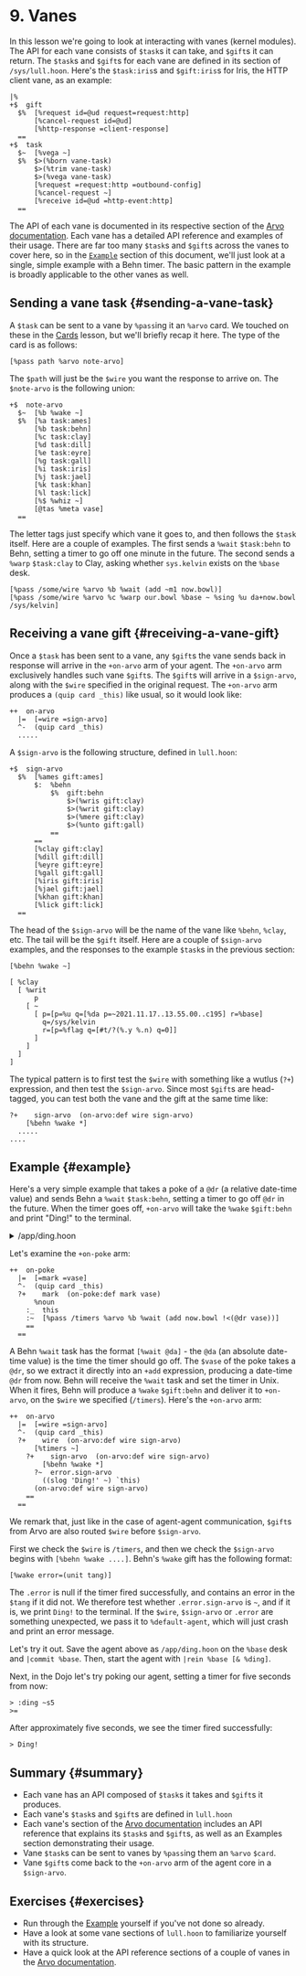 # 9. Vanes

In this lesson we're going to look at interacting with vanes (kernel modules). The API for each vane consists of `$task`s it can take, and `$gift`s it can return. The `$task`s and `$gift`s for each vane are defined in its section of `/sys/lull.hoon`. Here's the `$task:iris`s and `$gift:iris`s for Iris, the HTTP client vane, as an example:

```hoon
|%
+$  gift
  $%  [%request id=@ud request=request:http]
      [%cancel-request id=@ud]
      [%http-response =client-response]
  ==
+$  task
  $~  [%vega ~]
  $%  $>(%born vane-task)
      $>(%trim vane-task)
      $>(%vega vane-task)
      [%request =request:http =outbound-config]
      [%cancel-request ~]
      [%receive id=@ud =http-event:http]
  ==
```

The API of each vane is documented in its respective section of the [Arvo documentation](../../urbit-os/kernel/arvo). Each vane has a detailed API reference and examples of their usage. There are far too many `$task`s and `$gift`s across the vanes to cover here, so in the [`Example`](#example) section of this document, we'll just look at a single, simple example with a Behn timer. The basic pattern in the example is broadly applicable to the other vanes as well.

## Sending a vane task {#sending-a-vane-task}

A `$task` can be sent to a vane by `%pass`ing it an `%arvo` card. We touched on these in the [Cards](5-cards.md) lesson, but we'll briefly recap it here. The type of the card is as follows:

```hoon
[%pass path %arvo note-arvo]
```

The `$path` will just be the `$wire` you want the response to arrive on. The `$note-arvo` is the following union:

```hoon
+$  note-arvo
  $~  [%b %wake ~]
  $%  [%a task:ames]
      [%b task:behn]
      [%c task:clay]
      [%d task:dill]
      [%e task:eyre]
      [%g task:gall]
      [%i task:iris]
      [%j task:jael]
      [%k task:khan]
      [%l task:lick]
      [%$ %whiz ~]
      [@tas %meta vase]
  ==
```

The letter tags just specify which vane it goes to, and then follows the `$task` itself. Here are a couple of examples. The first sends a `%wait` `$task:behn` to Behn, setting a timer to go off one minute in the future. The second sends a `%warp` `$task:clay` to Clay, asking whether `sys.kelvin` exists on the `%base` desk.

```hoon
[%pass /some/wire %arvo %b %wait (add ~m1 now.bowl)]
[%pass /some/wire %arvo %c %warp our.bowl %base ~ %sing %u da+now.bowl /sys/kelvin]
```

## Receiving a vane gift {#receiving-a-vane-gift}

Once a `$task` has been sent to a vane, any `$gift`s the vane sends back in response will arrive in the `+on-arvo` arm of your agent. The `+on-arvo` arm exclusively handles such vane `$gift`s. The `$gift`s will arrive in a `$sign-arvo`, along with the `$wire` specified in the original request. The `+on-arvo` arm produces a `(quip card _this)` like usual, so it would look like:

```hoon
++  on-arvo
  |=  [=wire =sign-arvo]
  ^-  (quip card _this)
  .....
```

A `$sign-arvo` is the following structure, defined in `lull.hoon`:

```hoon
+$  sign-arvo
  $%  [%ames gift:ames]
      $:  %behn
          $%  gift:behn
              $>(%wris gift:clay)
              $>(%writ gift:clay)
              $>(%mere gift:clay)
              $>(%unto gift:gall)
          ==
      ==
      [%clay gift:clay]
      [%dill gift:dill]
      [%eyre gift:eyre]
      [%gall gift:gall]
      [%iris gift:iris]
      [%jael gift:jael]
      [%khan gift:khan]
      [%lick gift:lick]
  ==
```

The head of the `$sign-arvo` will be the name of the vane like `%behn`, `%clay`, etc. The tail will be the `$gift` itself. Here are a couple of `$sign-arvo` examples, and the responses to the example `$task`s in the previous section:

```hoon
[%behn %wake ~]
```

```
[ %clay
  [ %writ
      p
    [ ~
      [ p=[p=%u q=[%da p=~2021.11.17..13.55.00..c195] r=%base]
        q=/sys/kelvin
        r=[p=%flag q=[#t/?(%.y %.n) q=0]]
      ]
    ]
  ]
]
```

The typical pattern is to first test the `$wire` with something like a wutlus (`?+`) expression, and then test the `$sign-arvo`. Since most `$gift`s are head-tagged, you can test both the vane and the gift at the same time like:

```hoon
?+    sign-arvo  (on-arvo:def wire sign-arvo)
    [%behn %wake *]
  .....
....
```

## Example {#example}

Here's a very simple example that takes a poke of a `@dr` (a relative date-time value) and sends Behn a `%wait` `$task:behn`, setting a timer to go off `@dr` in the future. When the timer goes off, `+on-arvo` will take the `%wake` `$gift:behn` and print "Ding!" to the terminal.

<details>
<summary>/app/ding.hoon</summary>

```hoon
/+  default-agent, dbug
|%
+$  card  card:agent:gall
--
%-  agent:dbug
^-  agent:gall
|_  =bowl:gall
+*  this  .
    def   ~(. (default-agent this %.n) bowl)
++  on-init  on-init:def
++  on-save  on-save:def
++  on-load  on-load:def
++  on-poke
  |=  [=mark =vase]
  ^-  (quip card _this)
  ?+    mark  (on-poke:def mark vase)
      %noun
    :_  this
    :~  [%pass /timers %arvo %b %wait (add now.bowl !<(@dr vase))]
    ==
  ==
++  on-watch  on-watch:def
++  on-leave  on-leave:def
++  on-peek   on-peek:def
++  on-agent  on-agent:def
++  on-arvo
  |=  [=wire =sign-arvo]
  ^-  (quip card _this)
  ?+    wire  (on-arvo:def wire sign-arvo)
      [%timers ~]
    ?+    sign-arvo  (on-arvo:def wire sign-arvo)
        [%behn %wake *]
      ?~  error.sign-arvo
        ((slog 'Ding!' ~) `this)
      (on-arvo:def wire sign-arvo)
    ==
  ==
++  on-fail   on-fail:def
--
```

</details>

Let's examine the `+on-poke` arm:

```hoon
++  on-poke
  |=  [=mark =vase]
  ^-  (quip card _this)
  ?+    mark  (on-poke:def mark vase)
      %noun
    :_  this
    :~  [%pass /timers %arvo %b %wait (add now.bowl !<(@dr vase))]
    ==
  ==
```

A Behn `%wait` task has the format `[%wait @da]` - the `@da` (an absolute date-time value) is the time the timer should go off. The `$vase` of the poke takes a `@dr`, so we extract it directly into an `+add` expression, producing a date-time `@dr` from now. Behn will receive the `%wait` task and set the timer in Unix. When it fires, Behn will produce a `%wake` `$gift:behn` and deliver it to `+on-arvo`, on the `$wire` we specified (`/timers`). Here's the `+on-arvo` arm:

```hoon
++  on-arvo
  |=  [=wire =sign-arvo]
  ^-  (quip card _this)
  ?+    wire  (on-arvo:def wire sign-arvo)
      [%timers ~]
    ?+    sign-arvo  (on-arvo:def wire sign-arvo)
        [%behn %wake *]
      ?~  error.sign-arvo
        ((slog 'Ding!' ~) `this)
      (on-arvo:def wire sign-arvo)
    ==
  ==
```

We remark that, just like in the case of agent-agent communication, `$gift`s from Arvo are also routed `$wire` before `$sign-arvo`.

First we check the `$wire` is `/timers`, and then we check the `$sign-arvo` begins with `[%behn %wake ....]`. Behn's `%wake` gift has the following format:

```hoon
[%wake error=(unit tang)]
```

The `.error` is null if the timer fired successfully, and contains an error in the `$tang` if it did not. We therefore test whether `.error.sign-arvo` is `~`, and if it is, we print `Ding!` to the terminal. If the `$wire`, `$sign-arvo` or `.error` are something unexpected, we pass it to `%default-agent`, which will just crash and print an error message.

Let's try it out. Save the agent above as `/app/ding.hoon` on the `%base` desk and `|commit %base`. Then, start the agent with `|rein %base [& %ding]`.

Next, in the Dojo let's try poking our agent, setting a timer for five seconds from now:

```
> :ding ~s5
>=
```

After approximately five seconds, we see the timer fired successfully:

```
> Ding!
```

## Summary {#summary}

- Each vane has an API composed of `$task`s it takes and `$gift`s it produces.
- Each vane's `$task`s and `$gift`s are defined in `lull.hoon`
- Each vane's section of the [Arvo documentation](../../urbit-os/kernel/arvo) includes an API reference that explains its `$task`s and `$gift`s, as well as an Examples section demonstrating their usage.
- Vane `$task`s can be sent to vanes by `%pass`ing them an `%arvo` `$card`.
- Vane `$gift`s come back to the `+on-arvo` arm of the agent core in a `$sign-arvo`.

## Exercises {#exercises}

- Run through the [Example](#example) yourself if you've not done so already.
- Have a look at some vane sections of `lull.hoon` to familiarize yourself with its structure.
- Have a quick look at the API reference sections of a couple of vanes in the [Arvo documentation](../../urbit-os/kernel/arvo).
